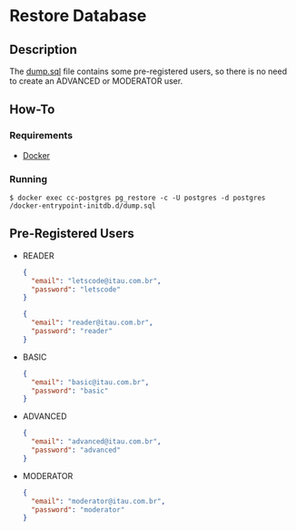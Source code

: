 # Restore Database


## Description

The [dump.sql][dump] file contains some pre-registered users, so there is no need to create an ADVANCED or MODERATOR user.


## How-To

### Requirements

- [Docker][docker]


### Running

```shell
$ docker exec cc-postgres pg_restore -c -U postgres -d postgres /docker-entrypoint-initdb.d/dump.sql
```


## Pre-Registered Users

- READER

  ```json
  {
    "email": "letscode@itau.com.br",
    "password": "letscode"
  }
  ```
  ```json
  {
    "email": "reader@itau.com.br",
    "password": "reader"
  }
  ```

- BASIC

  ```json
  {
    "email": "basic@itau.com.br",
    "password": "basic"
  }
  ```

- ADVANCED

  ```json
  {
    "email": "advanced@itau.com.br",
    "password": "advanced"
  }
  ```

- MODERATOR

  ```json
  {
    "email": "moderator@itau.com.br",
    "password": "moderator"
  }
  ```

<!-- Links -->
[dump]: https://github.com/Iuri-Almeida/coding-challenge-itau/blob/master/database/dump.sql
[docker]: https://docs.docker.com/engine/install/
